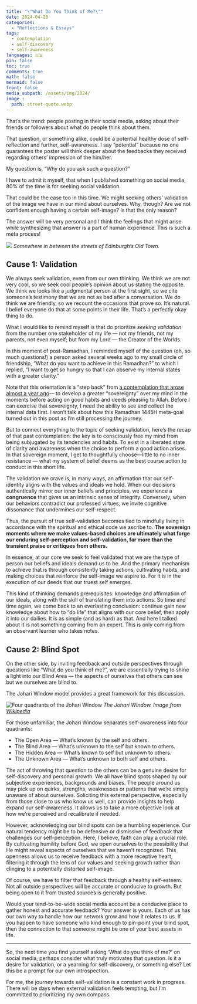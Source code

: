 ```yaml
---
title: "\"What Do You Think of Me?\""
date: 2024-04-20
categories:
  - "Reflections & Essays"
tags:
  - contemplation
  - self-discovery
  - self-awareness
languages: 🇬🇧
pin: false
toc: true
comments: true
math: false
mermaid: false
front: false
media_subpath: /assets/img/2024/
image :
  path: street-quote.webp
---
```


That’s the trend: people posting in their social media, asking about their friends or followers about what do people think about them.

That question, or something alike, could be a potential healthy dose of self-reflection and further, self-awareness. I say “potential” because no one guarantees the poster will think deeper about the feedbacks they received regarding others’ impression of the him/her.

My question is, “Why do you ask such a question?”

I have to admit it myself, that when I published something on social media, 80% of the time is for seeking social validation.

That could be the case too in this time. We might seeking others’ validation of the image we have in our mind about ourselves. Why, though? Are we not confident enough having a certain self-image? Is that the only reason?

The answer will be very personal and I think the feelings that might arise while synthesizing that answer is a part of human experience. This is such a meta process!

![](street-quote.webp)
_Somewhere in between the streets of Edinburgh’s Old Town._

## Cause 1: Validation

We always seek validation, even from our own thinking. We think we are not very cool, so we seek cool people’s opinion about us stating the opposite. We think we looks like a judgmental person at the first sight, so we cite someone’s testimony that we are not as bad after a conversation. We do think we are friendly, so we recount the occasions that prove so. It’s natural. I belief everyone do that at some points in their life. That’s a perfectly okay thing to do.

What I would like to remind myself is that do prioritize *seeking validation* from the number one stakeholder of my life — not my friends, not my parents, not even myself; but from my Lord — the Creator of the Worlds.

In this moment of post-Ramadhan, I reminded myself of the question (oh, so much questions!) a person asked several weeks ago to my small circle of friendship, “What do you want to achieve in this Ramadhan?” to which I replied, “I want to get so hungry so that I can observe my internal states with a greater clarity.”

Note that this orientation is a “step back” from [a contemplation that arose almost a year ago](/posts/belajar-untuk-tidak-perlu-berpikir-panjang/)— to develop a greater “sovereignty” over my mind in the moments before acting on good habits and deeds pleasing to Allah. Before I can exercise that sovereignty, I need the ability to see and collect the internal data first. I won’t talk about how this Ramadhan 1445H meta-goal turned out in this post as I’m still processing the journey.

But to connect everything to the topic of seeking validation, here’s the recap of that past contemplation: the key is to consciously free my mind from being subjugated by its tendencies and habits. To exist in a liberated state of clarity and awareness when the choice to perform a good action arises. In that sovereign moment, I get to thoughtfully choose—little to no inner resistance — what my system of belief deems as the best course action to conduct in this short life.

The validation we crave is, in many ways, an affirmation that our self-identity aligns with the values and ideals we hold. When our decisions authentically mirror our inner beliefs and principles, we experience a **congruence** that gives us an intrinsic sense of integrity. Conversely, when our behaviors contradict our professed virtues, we invite cognitive dissonance that undermines our self-respect.

Thus, the pursuit of true self-validation becomes tied to mindfully living in accordance with the spiritual and ethical code we ascribe to. **The sovereign moments where we make values-based choices are ultimately what forge our enduring self-perception and self-validation, far more than the transient praise or critiques from others.**

In essence, at our core we seek to feel validated that we are the type of person our beliefs and ideals demand us to be. And the primary mechanism to achieve that is through consistently taking actions, cultivating habits, and making choices that reinforce the self-image we aspire to. For it is in the execution of our deeds that our truest self emerges.

This kind of thinking demands prerequisites: knowledge and affirmation of our ideals, along with the skill of translating them into actions. So time and time again, we come back to an everlasting conclusion: continue gain new knowledge about how to “do life” that aligns with our core belief, then apply it into our dailies. It is as simple (and as hard) as that. And here I talked about it is not something coming from an expert. This is only coming from an observant learner who takes notes.

## Cause 2: Blind Spot

On the other side, by inviting feedback and outside perspectives through questions like “What do you think of me?”, we are essentially trying to shine a light into our Blind Area — the aspects of ourselves that others can see but we ourselves are blind to.

The Johari Window model provides a great framework for this discussion.

![Four quadrants of the Johari Window](https://upload.wikimedia.org/wikipedia/commons/2/2c/Johari_Window.PNG)
_The Johari Window. Image from [Wikipedia](https://en.wikipedia.org/wiki/Johari_window#/media/File:Johari_Window.PNG)_

For those unfamiliar, the Johari Window separates self-awareness into four quadrants:

- The Open Area — What’s known by the self and others.
- The Blind Area — What’s unknown to the self but known to others.
- The Hidden Area — What’s known to self but unknown to others.
- The Unknown Area — What’s unknown to both self and others.

The act of throwing that question to the others can be a genuine desire for self-discovery and personal growth. We all have blind spots shaped by our subjective experiences, backgrounds and biases. The people around us may pick up on quirks, strengths, weaknesses or patterns that we’re simply unaware of about ourselves. Soliciting this external perspective, especially from those close to us who know us well, can provide insights to help expand our self-awareness. It allows us to take a more objective look at how we’re perceived and recalibrate if needed.

However, acknowledging our blind spots can be a humbling experience. Our natural tendency might be to be defensive or dismissive of feedback that challenges our self-perception. Here, I believe, faith can play a crucial role. By cultivating humility before God, we open ourselves to the possibility that He might reveal aspects of ourselves that we haven’t recognized. This openness allows us to receive feedback with a more receptive heart, filtering it through the lens of our values and seeking growth rather than clinging to a potentially distorted self-image.

Of course, we have to filter that feedback through a healthy self-esteem. Not all outside perspectives will be accurate or conducive to growth. But being open to it from trusted sources is generally positive.

Would your tend-to-be-wide social media account be a conducive place to gather honest and accurate feedback? Your answer is yours. Each of us has our own way to handle how our network grow and how it relates to us. If you happen to have someone who kind enough to pin-point your blind spot, then the connection to that someone might be one of your best assets in life.

***

So, the next time you find yourself asking ‘What do you think of me?’ on social media, perhaps consider what truly motivates that question. Is it a desire for validation, or a yearning for self-discovery, or something else? Let this be a prompt for our own introspection.

For me, the journey towards self-validation is a constant work in progress. There will be days when external validation feels tempting, but I’m committed to prioritizing my own compass.
